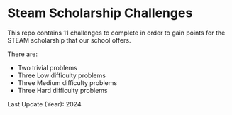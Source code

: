 # Steam Scholarship Challenges
This repo contains 11 challenges to complete in order to gain points for the STEAM scholarship that our school offers.

There are:
- Two trivial problems
- Three Low difficulty problems
- Three Medium difficulty problems
- Three Hard difficulty problems

Last Update (Year): 2024

